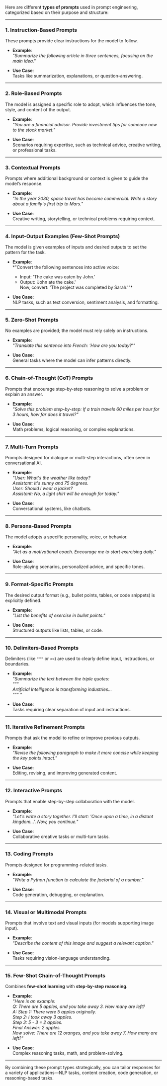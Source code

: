 Here are different **types of prompts** used in prompt engineering, categorized based on their purpose and structure:

---

### 1. **Instruction-Based Prompts**  
These prompts provide clear instructions for the model to follow.  
- **Example**:  
   *"Summarize the following article in three sentences, focusing on the main idea."*  

- **Use Case**:  
   Tasks like summarization, explanations, or question-answering.

---

### 2. **Role-Based Prompts**  
The model is assigned a specific role to adopt, which influences the tone, style, and content of the output.  
- **Example**:  
   *"You are a financial advisor. Provide investment tips for someone new to the stock market."*  

- **Use Case**:  
   Scenarios requiring expertise, such as technical advice, creative writing, or professional tasks.

---

### 3. **Contextual Prompts**  
Prompts where additional background or context is given to guide the model’s response.  
- **Example**:  
   *"In the year 2030, space travel has become commercial. Write a story about a family's first trip to Mars."*  

- **Use Case**:  
   Creative writing, storytelling, or technical problems requiring context.

---

### 4. **Input-Output Examples (Few-Shot Prompts)**  
The model is given examples of inputs and desired outputs to set the pattern for the task.  
- **Example**:  
   *"Convert the following sentences into active voice:  
   - Input: 'The cake was eaten by John.'  
   - Output: 'John ate the cake.'  
   Now, convert: 'The project was completed by Sarah.'"*

- **Use Case**:  
   NLP tasks, such as text conversion, sentiment analysis, and formatting.

---

### 5. **Zero-Shot Prompts**  
No examples are provided; the model must rely solely on instructions.  
- **Example**:  
   *"Translate this sentence into French: 'How are you today?'"*  

- **Use Case**:  
   General tasks where the model can infer patterns directly.

---

### 6. **Chain-of-Thought (CoT) Prompts**  
Prompts that encourage step-by-step reasoning to solve a problem or explain an answer.  
- **Example**:  
   *"Solve this problem step-by-step: If a train travels 60 miles per hour for 3 hours, how far does it travel?"*  

- **Use Case**:  
   Math problems, logical reasoning, or complex explanations.

---

### 7. **Multi-Turn Prompts**  
Prompts designed for dialogue or multi-step interactions, often seen in conversational AI.  
- **Example**:  
   *"User: What's the weather like today?  
   Assistant: It's sunny and 75 degrees.  
   User: Should I wear a jacket?  
   Assistant: No, a light shirt will be enough for today."*  

- **Use Case**:  
   Conversational systems, like chatbots.

---

### 8. **Persona-Based Prompts**  
The model adopts a specific personality, voice, or behavior.  
- **Example**:  
   *"Act as a motivational coach. Encourage me to start exercising daily."*  

- **Use Case**:  
   Role-playing scenarios, personalized advice, and specific tones.

---

### 9. **Format-Specific Prompts**  
The desired output format (e.g., bullet points, tables, or code snippets) is explicitly defined.  
- **Example**:  
   *"List the benefits of exercise in bullet points."*  

- **Use Case**:  
   Structured outputs like lists, tables, or code.

---

### 10. **Delimiters-Based Prompts**  
Delimiters (like `"""` or `<>`) are used to clearly define input, instructions, or boundaries.  
- **Example**:  
   *"Summarize the text between the triple quotes:  
   \"\"\"  
   Artificial Intelligence is transforming industries...  
   \"\"\" "*  

- **Use Case**:  
   Tasks requiring clear separation of input and instructions.

---

### 11. **Iterative Refinement Prompts**  
Prompts that ask the model to refine or improve previous outputs.  
- **Example**:  
   *"Revise the following paragraph to make it more concise while keeping the key points intact."*  

- **Use Case**:  
   Editing, revising, and improving generated content.

---

### 12. **Interactive Prompts**  
Prompts that enable step-by-step collaboration with the model.  
- **Example**:  
   *"Let's write a story together. I'll start: 'Once upon a time, in a distant kingdom...'. Now, you continue."*  

- **Use Case**:  
   Collaborative creative tasks or multi-turn tasks.

---

### 13. **Coding Prompts**  
Prompts designed for programming-related tasks.  
- **Example**:  
   *"Write a Python function to calculate the factorial of a number."*  

- **Use Case**:  
   Code generation, debugging, or explanation.

---

### 14. **Visual or Multimodal Prompts**  
Prompts that involve text and visual inputs (for models supporting image input).  
- **Example**:  
   *"Describe the content of this image and suggest a relevant caption."*  

- **Use Case**:  
   Tasks requiring vision-language understanding.

---

### 15. **Few-Shot Chain-of-Thought Prompts**  
Combines **few-shot learning** with **step-by-step reasoning**.  
- **Example**:  
   *"Here is an example:  
   Q: There are 5 apples, and you take away 3. How many are left?  
   A: Step 1: There were 5 apples originally.  
   Step 2: I took away 3 apples.  
   Step 3: 5 - 3 = 2 apples.  
   Final Answer: 2 apples.  
   Now solve: There are 12 oranges, and you take away 7. How many are left?"*

- **Use Case**:  
   Complex reasoning tasks, math, and problem-solving.

---

By combining these prompt types strategically, you can tailor responses for a variety of applications—NLP tasks, content creation, code generation, or reasoning-based tasks. 
